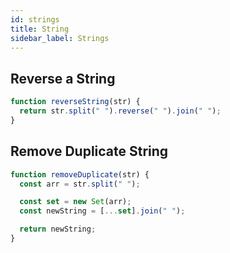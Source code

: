 ```yaml
---
id: strings
title: String
sidebar_label: Strings
---
```


## Reverse a String

```js
function reverseString(str) {
  return str.split(" ").reverse(" ").join(" ");
}
```

## Remove Duplicate String

```js
function removeDuplicate(str) {
  const arr = str.split(" ");

  const set = new Set(arr);
  const newString = [...set].join(" ");

  return newString;
}
```
